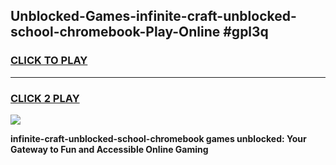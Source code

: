 
## Unblocked-Games-infinite-craft-unblocked-school-chromebook-Play-Online #gpl3q
<h3>
<a href="https://news.freeplayer.one?title=infinite-craft-unblocked-school-chromebook&ref=3">CLICK TO PLAY</a></h3>
<hr>

<h3>
<a href="https://news.freeplayer.one?title=infinite-craft-unblocked-school-chromebook&ref=3">CLICK 2 PLAY</a>
  
</h3>

<a href="https://news.freeplayer.one?title=infinite-craft-unblocked-school-chromebook&ref=3"><img src="https://clearcache.store/games.png"></a>


**infinite-craft-unblocked-school-chromebook games unblocked: Your Gateway to Fun and Accessible Online Gaming**
